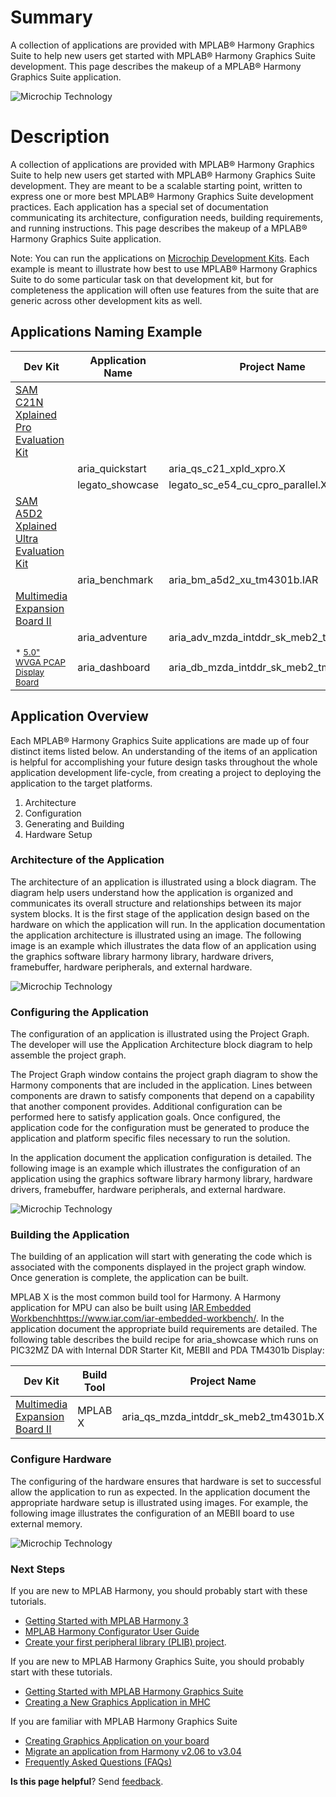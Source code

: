 # Summary

A collection of applications are provided with MPLAB® Harmony Graphics Suite to help new users get started with MPLAB® Harmony Graphics Suite development. This page describes the makeup of a MPLAB® Harmony Graphics Suite application.

![Microchip Technology](images/architecture_harmony.png)

# Description

A collection of applications are provided with MPLAB® Harmony Graphics Suite to help new users get started with MPLAB® Harmony Graphics Suite development. They are meant to be a scalable starting point, written to express one or more best MPLAB® Harmony Graphics Suite development practices. Each application has a special set of documentation communicating its architecture, configuration needs, building requirements, and running instructions. This page describes the makeup of a MPLAB® Harmony Graphics Suite application. 

Note: You can run the applications on [Microchip Development Kits](https://www.microchip.com/design-centers/graphics/development-boards).  Each example is meant to illustrate how best to use MPLAB® Harmony Graphics Suite to do some particular task on that development kit, but for completeness the application will often use features from the suite that are generic across other development kits as well.

## Applications Naming Example

| Dev Kit | Application Name | Project Name|
| --- | --- | --- |
| [SAM C21N Xplained Pro Evaluation Kit](https://www.microchip.com/developmenttools/ProductDetails/PartNO/ATSAMC21-XPRO) | |
| | aria_quickstart | aria_qs_c21_xpld_xpro.X |
| | legato_showcase | legato_sc_e54_cu_cpro_parallel.X |
| [SAM A5D2 Xplained Ultra Evaluation Kit](https://www.microchip.com/developmenttools/ProductDetails/atsama5d2c-xult) | |
| | aria_benchmark | aria_bm_a5d2_xu_tm4301b.IAR |
|[Multimedia Expansion Board II](https://www.microchip.com/DevelopmentTools/ProductDetails/PartNO/DM320005-5) | |
| | aria_adventure  |aria_adv_mzda_intddr_sk_meb2_tm4301b.X|
| <sub>* [5.0" WVGA PCAP Display Board](https://www.microchip.com/DevelopmentTools/ProductDetails/PartNO/AC320005)</sub>| aria_dashboard |aria_db_mzda_intddr_sk_meb2_tm5000.X |

## Application Overview

Each MPLAB® Harmony Graphics Suite applications are made up of four distinct items listed below.  An understanding of the items of an application is helpful for accomplishing your future design tasks throughout the whole application development life-cycle, from creating a project to deploying the application to the target platforms.

1. Architecture
2. Configuration
3. Generating and Building
4. Hardware Setup

### Architecture of the Application
The architecture of an application is illustrated using a block diagram. The diagram help users understand how the application is organized and communicates its overall structure and relationships between its major system blocks. It is the first stage of the application design based on the hardware on which the application will run. In the application documentation the application architecture is illustrated using an image. The following image is an example which illustrates the data flow of an application using the graphics software library harmony library, hardware drivers, framebuffer, hardware peripherals, and external hardware.

![Microchip Technology](images/glcd_rgba8888_mxt_mzda_intddr_sk.PNG)

### Configuring the Application
The configuration of an application is illustrated using the Project Graph. The developer will use the Application Architecture block diagram to help assemble the project graph.

The Project Graph window contains the project graph diagram to show the Harmony components that are included in the application. Lines between components are drawn to satisfy components that depend on a capability that another component provides. Additional configuration can be performed here to satisfy application goals. Once configured, the application code for the configuration must be generated to produce the application and platform specific files necessary to run the solution. 

In the application document the application configuration is detailed. The following image is an example which illustrates the configuration of an application using the graphics software library harmony library, hardware drivers, framebuffer, hardware peripherals, and external hardware.

![Microchip Technology](images/glcd_rgba8888_mxt_mzda_intddr_sk_pj.PNG)

### Building the Application
The building of an application will start with generating the code which is associated with the components displayed in the project graph window. Once generation is complete, the application can be built.

MPLAB X is the most common build tool for Harmony. A Harmony application for MPU can also be built using  [IAR Embedded Workbench](https://www.microchip.com/DevelopmentTools/ProductDetails/PartNO/AC320005)https://www.iar.com/iar-embedded-workbench/. In the application document the appropriate build requirements are detailed. The following table describes the build recipe for aria_showcase which runs on PIC32MZ DA with Internal DDR Starter Kit, MEBII and PDA TM4301b Display:

| Dev Kit | Build Tool | Project Name | Configuration |
| --- | --- | --- | --- |
| [Multimedia Expansion Board II](https://www.microchip.com/DevelopmentTools/ProductDetails/PartNO/DM320005-5) | MPLAB X | aria_qs_mzda_intddr_sk_meb2_tm4301b.X | glcd_rgba8888_mxt_mzda_intddr_sk |


### Configure Hardware

The configuring of the hardware ensures that hardware is set to successful allow the application to run as expected. In the application document the appropriate hardware setup is illustrated using images. For example, the following image illustrates the configuration of an MEBII board to use external memory.

![Microchip Technology](images/APPS%20GFX%20aria%20J9%20pixel%20clock%20setup.png)

### Next Steps

If you are new to MPLAB Harmony, you should probably start with these tutorials.

* [Getting Started with MPLAB Harmony 3](https://github.com/Microchip-MPLAB-Harmony/Microchip-MPLAB-Harmony.github.io/wiki) 
* [MPLAB Harmony Configurator User Guide](https://github.com/Microchip-MPLAB-Harmony/mhc/wiki)
* [Create your first peripheral library (PLIB) project](https://github.com/Microchip-MPLAB-Harmony/Microchip-MPLAB-Harmony.github.io/wiki/Create-your-first-peripheral-library-(PLIB)-project). 

If you are new to MPLAB Harmony Graphics Suite, you should probably start with these tutorials.
* [Getting Started with MPLAB Harmony Graphics Suite](https://github.com/Microchip-MPLAB-Harmony/gfx/wiki/Application-Development-Process)
* [Creating a New Graphics Application in MHC](https://github.com/Microchip-MPLAB-Harmony/gfx/wiki/Application-QuickStart)


If you are familiar with MPLAB Harmony Graphics Suite
   *   [Creating Graphics Application on your board](https://github.com/Microchip-MPLAB-Harmony/gfx/wiki/Application-Deep-Dive)
   *   [Migrate an application from Harmony v2.06 to v3.04](https://github.com/Microchip-MPLAB-Harmony/gfx/wiki/Migrate-aria_quickstart-v2.06-to-3.04-pic32mz_ef_sk_meb2)
   *   [Frequently Asked Questions (FAQs)](https://github.com/Microchip-MPLAB-Harmony/gfx/wiki/Application-Troubleshooting)


**Is this page helpful**? Send [feedback](issues).